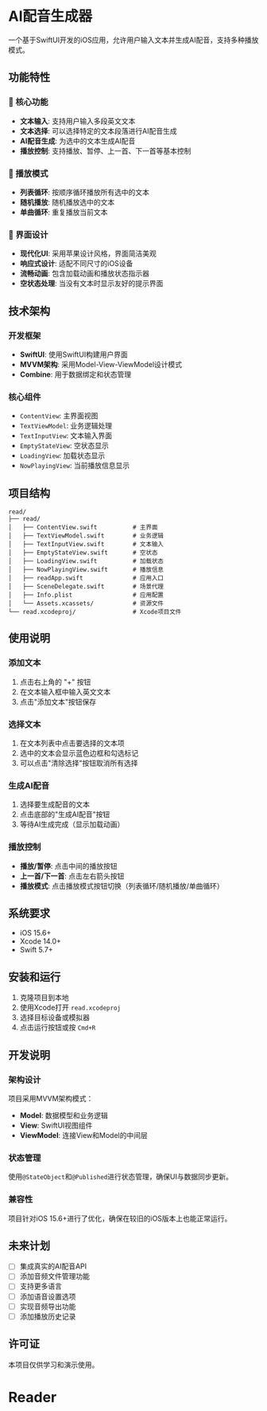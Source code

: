 # AI配音生成器

一个基于SwiftUI开发的iOS应用，允许用户输入文本并生成AI配音，支持多种播放模式。

## 功能特性

### 🎯 核心功能
- **文本输入**: 支持用户输入多段英文文本
- **文本选择**: 可以选择特定的文本段落进行AI配音生成
- **AI配音生成**: 为选中的文本生成AI配音
- **播放控制**: 支持播放、暂停、上一首、下一首等基本控制

### 🎵 播放模式
- **列表循环**: 按顺序循环播放所有选中的文本
- **随机播放**: 随机播放选中的文本
- **单曲循环**: 重复播放当前文本

### 🎨 界面设计
- **现代化UI**: 采用苹果设计风格，界面简洁美观
- **响应式设计**: 适配不同尺寸的iOS设备
- **流畅动画**: 包含加载动画和播放状态指示器
- **空状态处理**: 当没有文本时显示友好的提示界面

## 技术架构

### 开发框架
- **SwiftUI**: 使用SwiftUI构建用户界面
- **MVVM架构**: 采用Model-View-ViewModel设计模式
- **Combine**: 用于数据绑定和状态管理

### 核心组件
- `ContentView`: 主界面视图
- `TextViewModel`: 业务逻辑处理
- `TextInputView`: 文本输入界面
- `EmptyStateView`: 空状态显示
- `LoadingView`: 加载状态显示
- `NowPlayingView`: 当前播放信息显示

## 项目结构

```
read/
├── read/
│   ├── ContentView.swift          # 主界面
│   ├── TextViewModel.swift        # 业务逻辑
│   ├── TextInputView.swift        # 文本输入
│   ├── EmptyStateView.swift       # 空状态
│   ├── LoadingView.swift          # 加载状态
│   ├── NowPlayingView.swift       # 播放信息
│   ├── readApp.swift              # 应用入口
│   ├── SceneDelegate.swift        # 场景代理
│   ├── Info.plist                 # 应用配置
│   └── Assets.xcassets/           # 资源文件
└── read.xcodeproj/                # Xcode项目文件
```

## 使用说明

### 添加文本
1. 点击右上角的 "+" 按钮
2. 在文本输入框中输入英文文本
3. 点击"添加文本"按钮保存

### 选择文本
1. 在文本列表中点击要选择的文本项
2. 选中的文本会显示蓝色边框和勾选标记
3. 可以点击"清除选择"按钮取消所有选择

### 生成AI配音
1. 选择要生成配音的文本
2. 点击底部的"生成AI配音"按钮
3. 等待AI生成完成（显示加载动画）

### 播放控制
- **播放/暂停**: 点击中间的播放按钮
- **上一首/下一首**: 点击左右箭头按钮
- **播放模式**: 点击播放模式按钮切换（列表循环/随机播放/单曲循环）

## 系统要求

- iOS 15.6+
- Xcode 14.0+
- Swift 5.7+

## 安装和运行

1. 克隆项目到本地
2. 使用Xcode打开 `read.xcodeproj`
3. 选择目标设备或模拟器
4. 点击运行按钮或按 `Cmd+R`

## 开发说明

### 架构设计
项目采用MVVM架构模式：
- **Model**: 数据模型和业务逻辑
- **View**: SwiftUI视图组件
- **ViewModel**: 连接View和Model的中间层

### 状态管理
使用`@StateObject`和`@Published`进行状态管理，确保UI与数据同步更新。

### 兼容性
项目针对iOS 15.6+进行了优化，确保在较旧的iOS版本上也能正常运行。

## 未来计划

- [ ] 集成真实的AI配音API
- [ ] 添加音频文件管理功能
- [ ] 支持更多语言
- [ ] 添加语音设置选项
- [ ] 实现音频导出功能
- [ ] 添加播放历史记录

## 许可证

本项目仅供学习和演示使用。
# Reader

